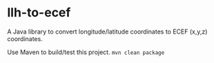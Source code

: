 # llh-to-ecef
A Java library to convert longitude/latitude coordinates to ECEF (x,y,z) coordinates.

Use Maven to build/test this project.
`mvn clean package`
